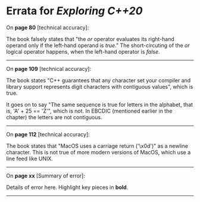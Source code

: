 # Errata for *Exploring C++20*

On **page 80** [technical accuracy]:
 
The book falsely states that "the *or* operator evaluates its right-hand operand only if the left-hand operand is *true*." The short-circuting of the *or* logical operator happens, when the left-hand operator is *false*.

***

On **page 109** [technical accuracy]:
 
The book states "C++ guarantees that any character set your compiler and library support represents digit characters with contiguous values", which is true.

It goes on to say "The same sequence is true for letters in the alphabet, that is, 'A' + 25 == 'Z'", which is not.  In EBCDIC (mentioned earlier in the chapter) the letters are not contiguous.

***

On **page 112** [technical accuracy]:
 
The book states that "MacOS uses a carriage return ('\x0d')" as a newline character.  This is not true of more modern versions of MacOS, which use a line feed like UNIX.

***
On **page xx** [Summary of error]:
 
Details of error here. Highlight key pieces in **bold**.

***
